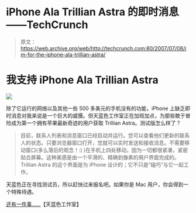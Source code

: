 # iPhone Ala Trillian Astra 的即时消息——TechCrunch

> 原文：<https://web.archive.org/web/http://techcrunch.com:80/2007/07/08/im-for-the-iphone-ala-trillian-astra/>

# 我支持 iPhone Ala Trillian Astra

![](img/a6096836bcfce3b4dc0e123a5aa9b469.png)

除了它运行的网络以及其他一些 500 多美元的手机没有的功能，iPhone 上缺乏即时消息对我来说是一个巨大的威慑。但天蓝色工作室正在加班加点，为那些敢于冒险成为第一个拥有苹果最新奇迹的用户获取 Trillian Astra。测试版怎么样了？

> 目前，联系人列表和消息窗口已经启动并运行。您可以查看他们更新的联系人的状态。只要浏览器窗口打开，您就可以实时发送和接收消息。不需要移动窗口(多么落后的观念！:) )在手机上四处移动，因为一切都很紧凑，紧密贴合屏幕。这种美感是由一个平滑的、精确到像素的用户界面完成的。Trillian Astra 的这个界面是为 iPhone 设计的；它不只是“碰巧”与它一起工作。

天蓝色正在寻找测试员，所以赶快过来报名吧。如果你是 Mac 用户，你会得到一个特殊待遇。

[还有一件事……](https://web.archive.org/web/20210119132318/http://blog.ceruleanstudios.com/?p=162#more-162)【天蓝色工作室】